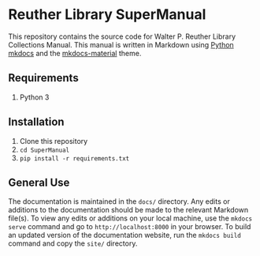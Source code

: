 # Reuther Library SuperManual

This repository contains the source code for Walter P. Reuther Library Collections Manual. This manual is written in Markdown using [Python mkdocs](https://www.mkdocs.org) and the [mkdocs-material](https://squidfunk.github.io/mkdocs-material/) theme.

## Requirements
1. Python 3

## Installation 
1. Clone this repository
2. `cd SuperManual`
3. `pip install -r requirements.txt`

## General Use
The documentation is maintained in the `docs/` directory. Any edits or additions to the documentation should be made to the relevant Markdown file(s). To view any edits or additions on your local machine, use the `mkdocs serve` command and go to `http://localhost:8000` in your browser. To build an updated version of the documentation website, run the `mkdocs build` command and copy the `site/` directory.
